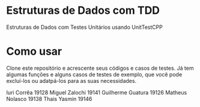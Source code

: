 # Estruturas de Dados com TDD
Estruturas de Dados com Testes Unitários usando UnitTestCPP

# Como usar
Clone este repositório e acrescente seus códigos e casos de testes.
Já tem algumas funções e alguns casos de testes de exemplo, que você pode excluí-los ou adatpá-los para as suas necessidades.

Iuri Corrêa 19128
Miguel Zalochi 19141
Guilherme Guatura 19126
Matheus Nolasco 19138
Thais Yasmin 19146
